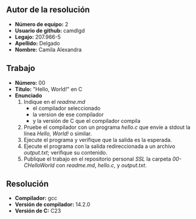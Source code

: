 ## **Autor de la resolución** 
* **Número de equipo:** 2
* **Usuario de github:** camdlgd
* **Legajo:** 207.966-5
* **Apellido:** Delgado
* **Nombre:** Camila Alexandra

## **Trabajo**
* **Número:** 00
* **Título:** "Hello, World!" en C
* **Enunciado**
    1. Indique en el *readme.md*
       * el compilador seleccionado
       * la version de ese compilador
       * y la versión de C que el compilador compila
    2. Pruebe el compilador con un programa *hello.c* que envíe a stdout la línea *Hello, World!* o similar.
    3. Ejecute el programa y verifique que la salida es la esperada.
    4. Ejecute el programa con la salida redireccionada a un archivo *output.txt*; verifique su contenido.
    5. Publique el trabajo en el repositorio personal *SSL* la carpeta *00-CHelloWorld* con *readme.md*, *hello.c*, y *output.txt*.

## **Resolución**
* **Compilador:** gcc
* **Versión de compilador:** 14.2.0
* **Versión de C:** C23